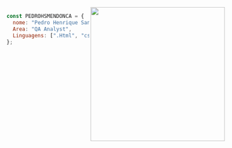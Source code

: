 
<img align="right" width="310" src="https://i2.wp.com/allhtaccess.info/wp-content/uploads/2018/03/programming.gif?fit=1281%2C716&ssl=1" />

```JavaScript
const PEDROHSMENDONCA = {
  nome: "Pedro Henrique Santos Mendonca",
  Area: "QA Analyst",
  Linguagens: [".Html", "css", "aprendendo cada dia mais"],
};
